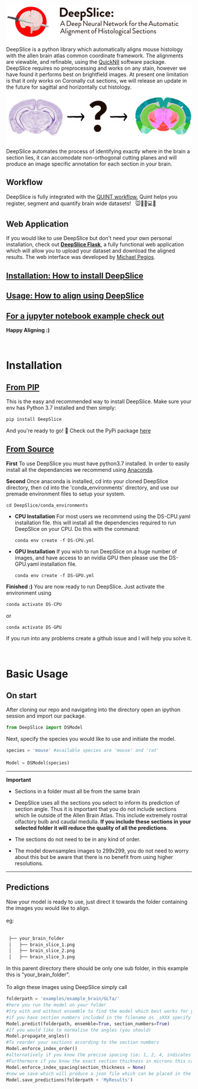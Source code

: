 ![Alt](docs/images/DeepSlice_github_banner.png "DeepSlice Banner")
DeepSlice is a python library which automatically aligns mouse histology with the allen brain atlas common coordinate framework.
The alignments are viewable, and refinable, using the [QuickNII](https://www.nitrc.org/projects/quicknii "QuickNII") software package.
DeepSlice requires no preprocessing and works on any stain, however we have found it performs best on brightfield images.
At present one limitation is that it only works on Coronally cut sections, we will release an update in the future for sagittal and horizontally cut histology.
![Alt](docs/images/process.PNG) 
DeepSlice automates the process of identifying exactly where in the brain a section lies, it can accomodate non-orthogonal cutting planes and will produce an image specific annotation for each section in your brain.  

## Workflow 
DeepSlice is fully integrated with the <a href="https://quint-workflow.readthedocs.io/en/latest/QUINTintro.html" >QUINT workflow.</a>  Quint helps you register, segment and quantify brain wide datasets! &nbsp; 🐭🧠🔬💻🤖

## Web Application
If you would like to use DeepSlice but don't need your own personal installation, check out [**DeepSlice Flask**](https://www.DeepSlice.com.au), a fully functional web application which will allow you to upload your dataset and download the aligned results. The web interface was developed by [Michael Pegios](https://github.com/ThermoDev/).
## [Installation: How to install DeepSlice](#installation)

## [Usage: How to align using DeepSlice](#basic-usage)
## [For a jupyter notebook example check out](examples/example_notebooks/DeepSlice_example.ipynb)

**Happy Aligning :)**


<br>


<a name='Installation'></a> 
<h1> Installation </h1>
<!-- This h2 must be bold  -->

<h2 style="font-weight: bold; text-decoration: underline"> From PIP  </h2>
This is the easy and recommended way to install DeepSlice. Make sure your env has Python 3.7 installed and then simply:

```bash
pip install DeepSlice
```
And you're ready to go! 🚀 Check out the PyPi package [here](https://pypi.org/project/DeepSlice/)

<h2 style="font-weight: bold; text-decoration: underline"> From Source </h2>

**First** To use DeepSlice you must have python3.7 installed. In order to easily install all the dependancies we recommend using [Anaconda](https://www.anaconda.com/products/individual "Anaconda Installation Files"). 


**Second** Once anaconda is installed, cd into your cloned DeepSlice directory, then cd into the 'conda_environments' directory, and use our premade environment files to setup your system. 
```
cd DeepSlice/conda_environments
```
* **CPU Installation** For most users we recommend using the DS-CPU.yaml installation file. this will install all the dependencies required to run DeepSlice on your CPU. 
Do this with the command: 

      conda env create -f DS-CPU.yml


* **GPU Installation** If you wish to run DeepSlice on a huge number of images, and have access to an nvidia GPU then please use the DS-GPU.yaml installation file.

      conda env create -f DS-GPU.yml

**Finished :)** You are now ready to run DeepSlice. Just activate the environment using 
```python
conda activate DS-CPU
```
or 
```python 
conda activate DS-GPU
```
If you run into any problems create a github issue and I will help you solve it.

<br>

<a name='BasicUsage'></a>    
# Basic Usage                                                                                                         
## On start                                                                                                                         
After cloning our repo and navigating into the directory open an ipython session and import our package.                 
```python                                                                                                                
from DeepSlice import DSModel     
```                                                                                                                      
Next, specify the species you would like to use and initiate the model.                                                                    
```python                                                                                                                
species = 'mouse' #available species are 'mouse' and 'rat'

Model = DSModel(species)
```                                                                             

---
**Important**

* Sections in a folder must all be from the same brain

* DeepSlice uses all the sections you select to inform its prediction of section angle. Thus it is important that you do not include sections which lie outside of the Allen Brain Atlas. This include extremely rostral olfactory bulb and caudal medulla. **If you include these sections in your selected folder it will reduce the quality of all the predictions**.

* The sections do not need to be in any kind of order. 

* The model downsamples images to 299x299, you do not need to worry about this but be aware that there is no benefit from using higher resolutions.

------

## Predictions

Now your model is ready to use, just direct it towards the folder containing the images you would like to align.            
<br/> eg:                                                                                                                
```bash                                                                                                              
    
 ├── your_brain_folder
 │   ├── brain_slice_1.png 
 │   ├── brain_slice_2.png     
 │   ├── brain_slice_3.png
```                                                                                                                      
In this parent directory there should be only one sub folder, in this example this is "your_brain_folder".               
<br />To align these images using DeepSlice simply call                                                                  
```python                                                                                                                
folderpath = 'examples/example_brain/GLTa/'
#here you run the model on your folder
#try with and without ensemble to find the model which best works for you
#if you have section numbers included in the filename as _sXXX specify this :)
Model.predict(folderpath, ensemble=True, section_numbers=True)    
#If you would like to normalise the angles (you should)
Model.propagate_angles()                     
#To reorder your sections according to the section numbers 
Model.enforce_index_order()    
#alternatively if you know the precise spacing (ie; 1, 2, 4, indicates that section 3 has been left out of the series) Then you can use      
#Furthermore if you know the exact section thickness in microns this can be included instead of None        
Model.enforce_index_spacing(section_thickness = None)
#now we save which will produce a json file which can be placed in the same directory as your images and then opened with QuickNII. 
Model.save_predictions(folderpath + 'MyResults')                                                                                                             



```




